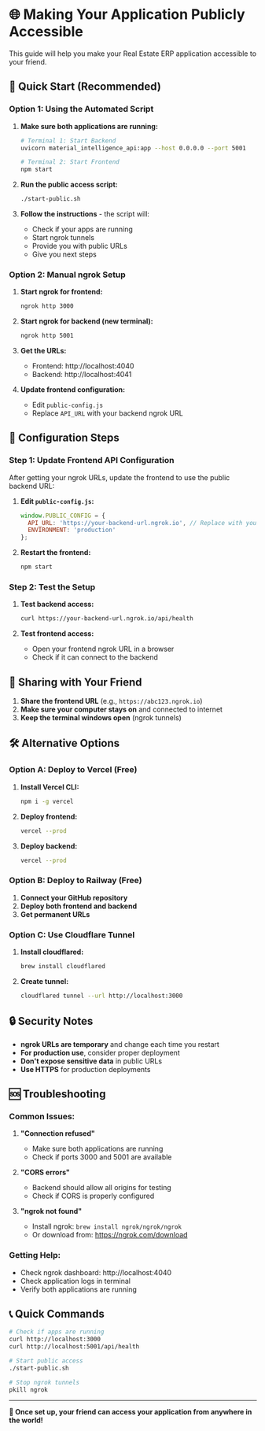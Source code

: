 # 🌐 Making Your Application Publicly Accessible

This guide will help you make your Real Estate ERP application accessible to your friend.

## 🚀 Quick Start (Recommended)

### Option 1: Using the Automated Script

1. **Make sure both applications are running:**
   ```bash
   # Terminal 1: Start Backend
   uvicorn material_intelligence_api:app --host 0.0.0.0 --port 5001
   
   # Terminal 2: Start Frontend
   npm start
   ```

2. **Run the public access script:**
   ```bash
   ./start-public.sh
   ```

3. **Follow the instructions** - the script will:
   - Check if your apps are running
   - Start ngrok tunnels
   - Provide you with public URLs
   - Give you next steps

### Option 2: Manual ngrok Setup

1. **Start ngrok for frontend:**
   ```bash
   ngrok http 3000
   ```

2. **Start ngrok for backend (new terminal):**
   ```bash
   ngrok http 5001
   ```

3. **Get the URLs:**
   - Frontend: http://localhost:4040
   - Backend: http://localhost:4041

4. **Update frontend configuration:**
   - Edit `public-config.js`
   - Replace `API_URL` with your backend ngrok URL

## 🔧 Configuration Steps

### Step 1: Update Frontend API Configuration

After getting your ngrok URLs, update the frontend to use the public backend URL:

1. **Edit `public-config.js`:**
   ```javascript
   window.PUBLIC_CONFIG = {
     API_URL: 'https://your-backend-url.ngrok.io', // Replace with your ngrok URL
     ENVIRONMENT: 'production'
   };
   ```

2. **Restart the frontend:**
   ```bash
   npm start
   ```

### Step 2: Test the Setup

1. **Test backend access:**
   ```bash
   curl https://your-backend-url.ngrok.io/api/health
   ```

2. **Test frontend access:**
   - Open your frontend ngrok URL in a browser
   - Check if it can connect to the backend

## 📱 Sharing with Your Friend

1. **Share the frontend URL** (e.g., `https://abc123.ngrok.io`)
2. **Make sure your computer stays on** and connected to internet
3. **Keep the terminal windows open** (ngrok tunnels)

## 🛠️ Alternative Options

### Option A: Deploy to Vercel (Free)

1. **Install Vercel CLI:**
   ```bash
   npm i -g vercel
   ```

2. **Deploy frontend:**
   ```bash
   vercel --prod
   ```

3. **Deploy backend:**
   ```bash
   vercel --prod
   ```

### Option B: Deploy to Railway (Free)

1. **Connect your GitHub repository**
2. **Deploy both frontend and backend**
3. **Get permanent URLs**

### Option C: Use Cloudflare Tunnel

1. **Install cloudflared:**
   ```bash
   brew install cloudflared
   ```

2. **Create tunnel:**
   ```bash
   cloudflared tunnel --url http://localhost:3000
   ```

## 🔒 Security Notes

- **ngrok URLs are temporary** and change each time you restart
- **For production use**, consider proper deployment
- **Don't expose sensitive data** in public URLs
- **Use HTTPS** for production deployments

## 🆘 Troubleshooting

### Common Issues:

1. **"Connection refused"**
   - Make sure both applications are running
   - Check if ports 3000 and 5001 are available

2. **"CORS errors"**
   - Backend should allow all origins for testing
   - Check if CORS is properly configured

3. **"ngrok not found"**
   - Install ngrok: `brew install ngrok/ngrok/ngrok`
   - Or download from: https://ngrok.com/download

### Getting Help:

- Check ngrok dashboard: http://localhost:4040
- Check application logs in terminal
- Verify both applications are running

## 📞 Quick Commands

```bash
# Check if apps are running
curl http://localhost:3000
curl http://localhost:5001/api/health

# Start public access
./start-public.sh

# Stop ngrok tunnels
pkill ngrok
```

---

**🎉 Once set up, your friend can access your application from anywhere in the world!**
